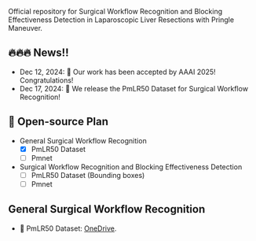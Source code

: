 Official repository for Surgical Workflow Recognition and Blocking Effectiveness Detection in Laparoscopic Liver Resections with Pringle Maneuver.


## 🔥🔥🔥 News!!
* Dec 12, 2024: 🤗 Our work has been accepted by AAAI 2025! Congratulations!
* Dec 17, 2024: 🚀 We release the PmLR50 Dataset for Surgical Workflow Recognition!

## 📑 Open-source Plan

- General Surgical Workflow Recognition
  - [x] PmLR50 Dataset
  - [ ] Pmnet

- Surgical Workflow Recognition and Blocking Effectiveness Detection
  - [ ] PmLR50 Dataset (Bounding boxes)
  - [ ] Pmnet

## General Surgical Workflow Recognition

- 📖 PmLR50 Dataset: [OneDrive](https://mycuhk-my.sharepoint.com/:u:/g/personal/1155229775_link_cuhk_edu_hk/EVFbzd1DonJOkBQZnoFVcdsBVQTCl1OYOlAZq0ixmCPOEQ?e=tCcWam).
